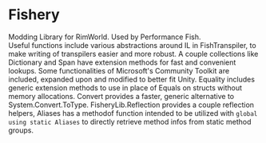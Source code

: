 # Fishery
Modding Library for RimWorld. Used by Performance Fish.  
Useful functions include various abstractions around IL in FishTranspiler, to make writing of transpilers easier and more robust. A couple collections like Dictionary and Span have extension methods for fast and convenient lookups. Some functionalities of Microsoft's Community Toolkit are included, expanded upon and modified to better fit Unity. Equality includes generic extension methods to use in place of Equals on structs without memory allocations. Convert provides a faster, generic alternative to System.Convert.ToType. FisheryLib.Reflection provides a couple reflection helpers, Aliases has a methodof function intended to be utilized with `global using static Aliases` to directly retrieve method infos from static method groups.
